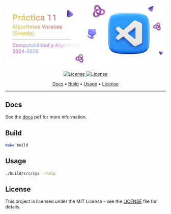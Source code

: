 <div align="center">
  <img src="/.github/images/github-header-image.webp" alt="GitHub Header Image" />

  <!-- Badges -->
  <p></p>
  <a href="https://ull.es">
    <img
      alt="License"
      src="https://img.shields.io/badge/ULL-5C068C?style=for-the-badge&logo=gitbook&labelColor=302D41"
    />
  </a>
  <a href="https://github.com/hadronomy/PR11-CyA-2425/blob/main/LICENSE">
    <img
      alt="License"
      src="https://img.shields.io/badge/MIT-EE999F?style=for-the-badge&logo=starship&label=LICENSE&labelColor=302D41"
    />
  </a>
  <p></p>
  <!-- TOC -->
  <a href="#docs">Docs</a> •
  <a href="#build">Build</a> •
  <a href="#usage">Usage</a> •
  <a href="#license">License</a>
  <hr />
</div>

## Docs

See the [docs](/docs/README.pdf) pdf for more information.

## Build

```bash
make build
```

## Usage

```bash
./build/src/cya --help
```

## License

This project is licensed under the MIT License -
see the [LICENSE](/LICENSE) file for details.
